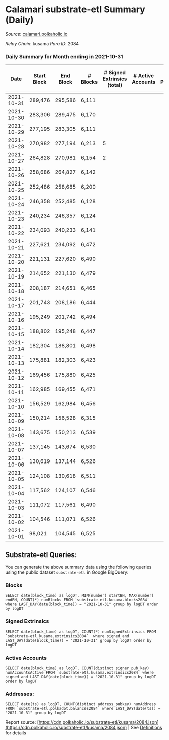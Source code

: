 # Calamari substrate-etl Summary (Daily)

_Source_: [calamari.polkaholic.io](https://calamari.polkaholic.io)

*Relay Chain*: kusama
*Para ID*: 2084



### Daily Summary for Month ending in 2021-10-31


| Date | Start Block | End Block | # Blocks | # Signed Extrinsics (total) | # Active Accounts | # Passive | # New | # Addresses with Balances | # Events | # Transfers | # XCM Transfers In | # XCM Transfers Out |
| ---- | ----------- | --------- | -------- | --------------------------- | ----------------- | --------- | ----- | ------------------------- | -------- | ----------- | ------------------ | ------------------- |
| 2021-10-31 | 289,476 | 295,586 | 6,111  |  |  |  |  | 13 | 12,226 |   |   |   |
| 2021-10-30 | 283,306 | 289,475 | 6,170  |  |  |  |  | 13 | 12,343 |   |   |   |
| 2021-10-29 | 277,195 | 283,305 | 6,111  |  |  |  |  | 13 | 12,226 |   |   |   |
| 2021-10-28 | 270,982 | 277,194 | 6,213  | 5 |  |  |  | 13 | 12,446 | 1 ($71.31) |   |   |
| 2021-10-27 | 264,828 | 270,981 | 6,154  | 2 |  |  |  | 12 | 12,319 | 2 ($142.63) |   |   |
| 2021-10-26 | 258,686 | 264,827 | 6,142  |  |  |  |  | 10 | 12,295 |   |   |   |
| 2021-10-25 | 252,486 | 258,685 | 6,200  |  |  |  |  | 9 | 12,403 |   |   |   |
| 2021-10-24 | 246,358 | 252,485 | 6,128  |  |  |  |  | 9 | 12,260 |   |   |   |
| 2021-10-23 | 240,234 | 246,357 | 6,124  |  |  |  |  | 9 | 12,251 |   |   |   |
| 2021-10-22 | 234,093 | 240,233 | 6,141  |  |  |  |  |  | 12,285 |   |   |   |
| 2021-10-21 | 227,621 | 234,092 | 6,472  |  |  |  |  | 9 | 12,948 |   |   |   |
| 2021-10-20 | 221,131 | 227,620 | 6,490  |  |  |  |  | 9 | 12,984 |   |   |   |
| 2021-10-19 | 214,652 | 221,130 | 6,479  |  |  |  |  | 9 | 12,961 |   |   |   |
| 2021-10-18 | 208,187 | 214,651 | 6,465  |  |  |  |  |  | 12,934 |   |   |   |
| 2021-10-17 | 201,743 | 208,186 | 6,444  |  |  |  |  | 9 | 12,891 |   |   |   |
| 2021-10-16 | 195,249 | 201,742 | 6,494  |  |  |  |  | 9 | 12,992 |   |   |   |
| 2021-10-15 | 188,802 | 195,248 | 6,447  |  |  |  |  | 9 | 12,898 |   |   |   |
| 2021-10-14 | 182,304 | 188,801 | 6,498  |  |  |  |  | 9 | 12,999 |   |   |   |
| 2021-10-13 | 175,881 | 182,303 | 6,423  |  |  |  |  | 9 | 12,850 |   |   |   |
| 2021-10-12 | 169,456 | 175,880 | 6,425  |  |  |  |  | 9 | 12,853 |   |   |   |
| 2021-10-11 | 162,985 | 169,455 | 6,471  |  |  |  |  | 9 | 12,946 |   |   |   |
| 2021-10-10 | 156,529 | 162,984 | 6,456  |  |  |  |  | 9 | 12,916 |   |   |   |
| 2021-10-09 | 150,214 | 156,528 | 6,315  |  |  |  |  | 9 | 12,633 |   |   |   |
| 2021-10-08 | 143,675 | 150,213 | 6,539  |  |  |  |  | 9 | 13,082 |   |   |   |
| 2021-10-07 | 137,145 | 143,674 | 6,530  |  |  |  |  | 9 | 13,063 |   |   |   |
| 2021-10-06 | 130,619 | 137,144 | 6,526  |  |  |  |  | 9 | 13,056 |   |   |   |
| 2021-10-05 | 124,108 | 130,618 | 6,511  |  |  |  |  | 9 | 13,026 |   |   |   |
| 2021-10-04 | 117,562 | 124,107 | 6,546  |  |  |  |  | 9 | 13,095 |   |   |   |
| 2021-10-03 | 111,072 | 117,561 | 6,490  |  |  |  |  | 9 | 12,984 |   |   |   |
| 2021-10-02 | 104,546 | 111,071 | 6,526  |  |  |  |  | 9 | 13,055 |   |   |   |
| 2021-10-01 | 98,021 | 104,545 | 6,525  |  |  |  |  | 9 | 13,054 |   |   |   |

## Substrate-etl Queries:
You can generate the above summary data using the following queries using the public dataset `substrate-etl` in Google BigQuery:


### Blocks
```
SELECT date(block_time) as logDT, MIN(number) startBN, MAX(number) endBN, COUNT(*) numBlocks FROM `substrate-etl.kusama.blocks2084`  where LAST_DAY(date(block_time)) = "2021-10-31" group by logDT order by logDT
```


### Signed Extrinsics
```
SELECT date(block_time) as logDT, COUNT(*) numSignedExtrinsics FROM `substrate-etl.kusama.extrinsics2084`  where signed and LAST_DAY(date(block_time)) = "2021-10-31" group by logDT order by logDT
```


### Active Accounts
```
SELECT date(block_time) as logDT, COUNT(distinct signer_pub_key) numAccountsActive FROM `substrate-etl.kusama.extrinsics2084` where signed and LAST_DAY(date(block_time)) = "2021-10-31" group by logDT order by logDT
```


### Addresses:
```
SELECT date(ts) as logDT, COUNT(distinct address_pubkey) numAddress FROM `substrate-etl.polkadot.balances2084` where LAST_DAY(date(ts)) = "2021-10-31" group by logDT
```



Report source: [https://cdn.polkaholic.io/substrate-etl/kusama/2084.json](https://cdn.polkaholic.io/substrate-etl/kusama/2084.json) | See [Definitions](/DEFINITIONS.md) for details
